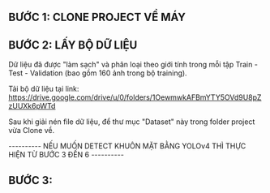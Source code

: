 ## BƯỚC 1: CLONE PROJECT VỀ MÁY

## BƯỚC 2: LẤY BỘ DỮ LIỆU

Dữ liệu đã được "làm sạch" và phân loại theo giới tính trong mỗi tập Train - Test - Validation (bao gồm 160 ảnh trong bộ training).

Tải bộ dữ liệu tại link: https://drive.google.com/drive/u/0/folders/1OewmwkAFBmYTY5OVd9U8pZzUUXk6pWTd

Sau khi giải nén file dữ liệu, để thư mục "Dataset" này trong folder project vừa Clone về.

---------- NẾU MUỐN DETECT KHUÔN MẶT BẰNG YOLOv4 THÌ THỰC HIỆN TỪ BƯỚC 3 ĐẾN 6 ----------

## BƯỚC 3:
